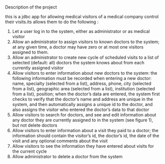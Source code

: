 
Description of the project
  
  this is a jdbc app for allowing medical visitors of a medical company control their visits.its allows them to do the following :
1.	Let a user log in to the system, either as administrator or as medical visitor
2.	Allow an administrator to assign visitors to known doctors to the system; at any given time, a doctor may have zero or at most one visitors assigned to them.
3.	Allow an administrator to create new cycle of scheduled visits to a list of selected (default: all) doctors the system knows about from each currently assigned visitor
4.	Allow visitors to enter information about new doctors to the system: the following information must be recorded when entering a new doctor: name, specialty (selected from a list), address, phone, city (selected from a list), geographic area (selected from a list), institution (selected from a list), position; when the doctor’s data are entered, the system first checks to verify that the doctor’s name and address are unique in the system, and then automatically assigns a unique id to the doctor, and also assigns the visitor who entered the doctor’s data to that doctor
5.	Allow visitors to search for doctors, and see and edit information about any doctor they are currently assigned to in the system (see figure 1), but not delete doctors
6.	Allow visitors to enter information about a visit they paid to a doctor; the information should contain the visitor’s id, the doctor’s id, the date of the visit and any optional comments about the visit
7.	Allow visitors to see the information they have entered about visits for the current cycle
8.	Allow administrator to delete a doctor from the system
